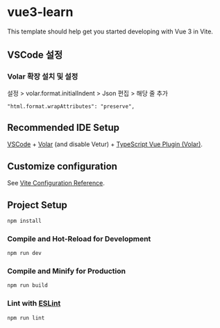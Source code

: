 # vue3-learn

This template should help get you started developing with Vue 3 in Vite.

## VSCode 설정

### Volar 확장 설치 및 설정

설정 > volar.format.initialIndent > Json 편집 > 해당 줄 추가

```
"html.format.wrapAttributes": "preserve",
```

## Recommended IDE Setup

[VSCode](https://code.visualstudio.com/) + [Volar](https://marketplace.visualstudio.com/items?itemName=Vue.volar) (and disable Vetur) + [TypeScript Vue Plugin (Volar)](https://marketplace.visualstudio.com/items?itemName=Vue.vscode-typescript-vue-plugin).

## Customize configuration

See [Vite Configuration Reference](https://vitejs.dev/config/).

## Project Setup

```sh
npm install
```

### Compile and Hot-Reload for Development

```sh
npm run dev
```

### Compile and Minify for Production

```sh
npm run build
```

### Lint with [ESLint](https://eslint.org/)

```sh
npm run lint
```
